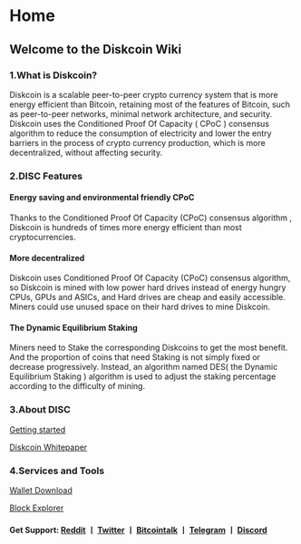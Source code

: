 # Home
## Welcome to the Diskcoin Wiki
### 1.What is Diskcoin?

Diskcoin is a scalable peer-to-peer crypto currency system that is more energy efficient than Bitcoin, retaining most of the features of Bitcoin, such as peer-to-peer networks, minimal network architecture, and security. Diskcoin uses the Conditioned Proof Of Capacity ( CPoC ) consensus algorithm to reduce the consumption of electricity and lower the entry barriers in the process of crypto currency production, which is more decentralized, without affecting security.



### 2.DISC Features

#### Energy saving and environmental friendly CPoC

Thanks to the Conditioned Proof Of Capacity (CPoC) consensus algorithm , Diskcoin is hundreds of times more energy efficient than most cryptocurrencies.

#### More decentralized

Diskcoin uses Conditioned Proof Of Capacity (CPoC) consensus algorithm, so Diskcoin is mined with low power hard drives instead of energy hungry CPUs, GPUs and ASICs, and Hard drives are cheap and easily accessible. Miners could use unused space on their hard drives to mine Diskcoin.

#### The Dynamic Equilibrium Staking

Miners need to Stake the corresponding Diskcoins to get the most benefit. And the proportion of coins that need Staking is not simply fixed or decrease progressively. Instead, an algorithm named DES( the Dynamic Equilibrium Staking ) algorithm is used to adjust the staking percentage according to the difficulty of mining.



### 3.About DISC

[Getting started](https://diskcoin.org/started.html) 

[Diskcoin Whitepaper](https://diskcoin.org/files/diskcoin-paper/Diskcoin.pdf)



### 4.Services and Tools

[Wallet Download](https://diskcoin.org/wallet.html) 

[Block Explorer](https://testnet.diskcoin.org/)



#### Get Support: [Reddit](https://www.reddit.com/r/DiskcoinOrg/) 丨 [Twitter](https://twitter.com/Diskcoinorg) 丨 [Bitcointalk](https://bitcointalk.org/index.php?topic=5154264.0) 丨 [Telegram](https://t.me/Diskcoinofficialgroup) 丨  [Discord](https://discord.gg/gQVEWG)
